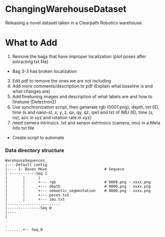 # ChangingWarehouseDataset
Releasing a novel dataset taken in a Clearpath Robotics warehouse.

# What to Add
1) Remove the bags that have improper localization (plot poses after extracting txt file)
- Bag 3-3 has broken localization
3) Edit pdf to remove the ones we are not including
4) Add more comments/description to pdf (Explain what baseline is and what changes are)
5) Add finetuning images and description of what labels are and how to finetune (Detectron2)
6) Use synchronization script, then generate rgb (0001.png), depth, txt (ID, time (s and nano-s), x, y, z, qx, qy, qz, qw) and txt of IMU (ID, time (s, ns), acc in xyz and rotation rate in xyz)
7) need camera intrinsics .txt and sensor extrinsics (camera, imu) in a Meta Info txt file


- Create script to automate


### Data directory structure
```
WarehouseSequences_
|----Default config
|---- 1- Boxes Move                          # Sequece
| ------------Seq 1
|       |      |
|       |      +--- rgb                      # 0000.png - xxxx.png      
|       |      +--- depth                    # 0000.png - xxxx.png
|       |      +--- semantic_segmentation    # 0000.png - xxxx.png     
|       |      +--- poses.txt 
|       |      +--- imu.txt 
|........................
|---------------Seq N
|---- 
|
.
.
........+-- Seq_N

```
